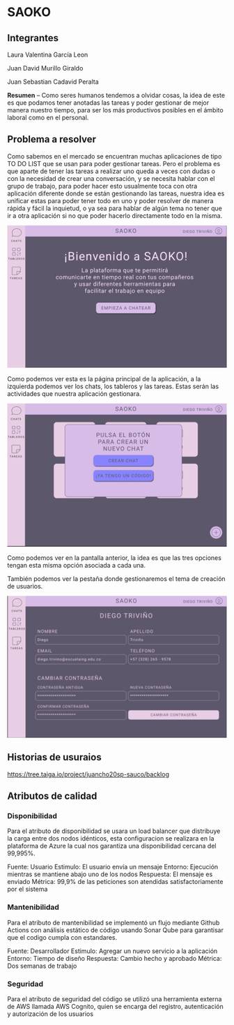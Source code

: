 # SAOKO

## Integrantes

Laura Valentina García Leon

Juan David Murillo Giraldo

Juan Sebastian Cadavid Peralta

**Resumen** – Como seres humanos tendemos a olvidar cosas, la idea de este es que podamos tener anotadas las tareas y poder gestionar de mejor manera nuestro tiempo, para ser los más productivos posibles en el ámbito laboral como en el personal.

## Problema a resolver

Como sabemos en el mercado se encuentran muchas aplicaciones de tipo TO DO LIST que se usan para poder gestionar tareas. Pero el problema es que aparte de tener las tareas a realizar uno queda a veces con dudas o con la necesidad de crear una conversación, y se necesita hablar con el grupo de trabajo, para poder hacer esto usualmente toca con otra aplicación diferente donde se están gestionando las tareas, nuestra idea es unificar estas para poder tener todo en uno y poder resolver de manera rápida y fácil la inquietud, o ya sea para hablar de algún tema no tener que ir a otra aplicación si no que poder hacerlo directamente todo en la misma.

![](img/s1.png)

Como podemos ver esta es la página principal de la aplicación, a la izquierda podemos ver los chats, los tableros y las tareas. Estas serán las actividades que nuestra aplicación gestionara.

![](img/s2.png)

Como podemos ver en la pantalla anterior, la idea es que las tres opciones tengan esta misma opción asociada a cada una.

También podemos ver la pestaña donde gestionaremos el tema de creación de usuarios.

![](img/s3.png)

## Historias de usuraios

https://tree.taiga.io/project/juancho20sp-sauco/backlog

## Atributos de calidad

### Disponibilidad

Para el atributo de disponibilidad se usara un load balancer que distribuye la carga entre dos nodos idénticos, esta configuracion se realizara en la plataforma de Azure la cual nos garantiza una disponibilidad cercana del 99,995%.

Fuente: Usuario	
Estimulo: El usuario envía un mensaje 
Entorno: Ejecución mientras se mantiene abajo uno de los nodos
Respuesta: El mensaje es enviado 
Métrica: 99,9% de las peticiones son atendidas satisfactoriamente por el sistema

### Mantenibilidad

Para el atributo de mantenibilidad se implementó un flujo mediante Github Actions con análisis estático de código usando Sonar Qube para garantisar que el codigo cumpla con estandares.

Fuente: Desarrollador 
Estimulo: Agregar un nuevo servicio a la aplicación 
Entorno: Tiempo de diseño 
Respuesta: Cambio hecho y aprobado 
Métrica: Dos semanas de trabajo

### Seguridad

Para el atributo de seguridad del código se utilizó una herramienta externa de AWS llamada AWS Cognito, quien se encarga del registro, autenticación y autorización de los usuarios
